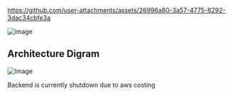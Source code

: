 
https://github.com/user-attachments/assets/26996a80-3a57-4775-8292-3dac34cbfe3a

![image](https://github.com/user-attachments/assets/d1018a5a-3333-473f-bc02-760c7db257e8)


## Architecture Digram
![Image](https://github.com/user-attachments/assets/d1c6fbb8-bbfa-416a-bcc3-a0a7b2b28a63)

Backend is currently shutdown due to aws costing
